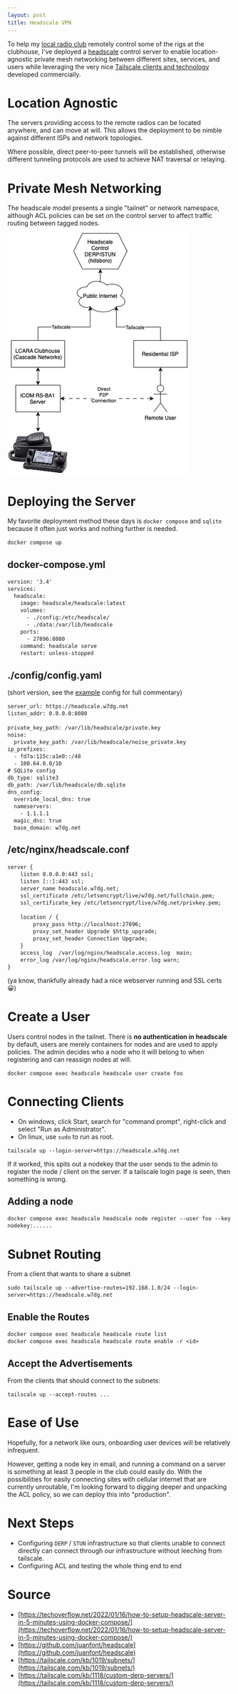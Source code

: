 ```yaml
---
layout: post
title: Headscale VPN
---
```


To help my [local radio club](http://w7dg.org) remotely control some of the rigs
at the clubhouse, I've deployed a
[headscale](https://github.com/juanfont/headscale) control server to enable
location-agnostic private mesh networking between different sites, services, and
users while leveraging the very nice [Tailscale clients and
technology](https://tailscale.com/download/) developed commercially.

# Location Agnostic

The servers providing access to the remote radios can be located anywhere, and
can move at will. This allows the deployment to be nimble against different ISPs
and network topologies.

Where possible, direct peer-to-peer tunnels will be established, otherwise
different tunneling protocols are used to achieve NAT traversal or relaying.

# Private Mesh Networking

The headscale model presents a single "tailnet" or network namespace, although
ACL policies can be set on the control server to affect traffic routing between
tagged nodes. 

<img src="/images/2023-02-05_w7dg_tailscale.png">

# Deploying the Server

My favorite deployment method these days is `docker compose` and `sqlite` because it 
often just works and nothing further is needed.

```
docker compose up
```

## docker-compose.yml

```
version: '3.4'
services:
  headscale:
    image: headscale/headscale:latest
    volumes:
      - ./config:/etc/headscale/
      - ./data:/var/lib/headscale
    ports:
      - 27896:8080
    command: headscale serve
    restart: unless-stopped
```

## ./config/config.yaml

(short version, see the [example](https://github.com/juanfont/headscale/blob/main/config-example.yaml) config for full commentary)

```
server_url: https://headscale.w7dg.net
listen_addr: 0.0.0.0:8080

private_key_path: /var/lib/headscale/private.key
noise:
  private_key_path: /var/lib/headscale/noise_private.key
ip_prefixes:
  - fd7a:115c:a1e0::/48
  - 100.64.0.0/10
# SQLite config
db_type: sqlite3
db_path: /var/lib/headscale/db.sqlite
dns_config:
  override_local_dns: true
  nameservers:
    - 1.1.1.1
  magic_dns: true
  base_domain: w7dg.net
```

## /etc/nginx/headscale.conf

```
server {
    listen 0.0.0.0:443 ssl;
    listen [::]:443 ssl;
    server_name headscale.w7dg.net;
    ssl_certificate /etc/letsencrypt/live/w7dg.net/fullchain.pem;
    ssl_certificate_key /etc/letsencrypt/live/w7dg.net/privkey.pem;

    location / {
        proxy_pass http://localhost:27896;
        proxy_set_header Upgrade $http_upgrade;
        proxy_set_header Connection Upgrade;
    }
    access_log  /var/log/nginx/headscale.access.log  main;
    error_log /var/log/nginx/headscale.error.log warn;
}
```

(ya know, thankfully already had a nice webserver running and SSL certs 😀)

# Create a User

Users control nodes in the tailnet. There is **no authentication in headscale**
by default, users are merely containers for nodes and are used to apply
policies. The admin decides who a node who it will belong to when registering
and can reassign nodes at will.

```
docker compose exec headscale headscale user create foo
```

# Connecting Clients

* On windows, click Start, search for "command prompt", right-click and select
  "Run as Administrator".
* On linux, use `sudo` to run as root.

```
tailscale up --login-server=https://headscale.w7dg.net
```

If it worked, this spits out a nodekey that the user sends to the admin to
register the node / client on the server. If a tailscale login page is seen,
then something is wrong.

## Adding a node

```
docker compose exec headscale headscale node register --user foo --key nodekey:......
```

# Subnet Routing

From a client that wants to share a subnet

```
sudo tailscale up --advertise-routes=192.168.1.0/24 --login-server=https://headscale.w7dg.net
```

## Enable the Routes

```
docker compose exec headscale headscale route list
docker compose exec headscale headscale route enable -r <id>
```

## Accept the Advertisements

From the clients that should connect to the subnets:

```
tailscale up --accept-routes ...
```

# Ease of Use

Hopefully, for a network like ours, onboarding user devices will be relatively infrequent.

However, getting a node key in email, and running a command on a server is
something at least 3 people in the club could easily do. With the
possibilities for easily connecting sites with cellular internet that are
currently unroutable, I'm looking forward to digging deeper and unpacking the ACL policy,
so we can deploy this into "production".

# Next Steps

* Configuring `DERP` / `STUN` infrastructure so that clients unable to connect
  directly can connect through our infrastructure without leeching from tailscale.
* Configuring ACL and testing the whole thing end to end

# Source

* [https://techoverflow.net/2022/01/16/how-to-setup-headscale-server-in-5-minutes-using-docker-compose/](https://techoverflow.net/2022/01/16/how-to-setup-headscale-server-in-5-minutes-using-docker-compose/)
* [https://github.com/juanfont/headscale](https://github.com/juanfont/headscale)
* [https://tailscale.com/kb/1019/subnets/](https://tailscale.com/kb/1019/subnets/)
* [https://tailscale.com/kb/1118/custom-derp-servers/](https://tailscale.com/kb/1118/custom-derp-servers/)